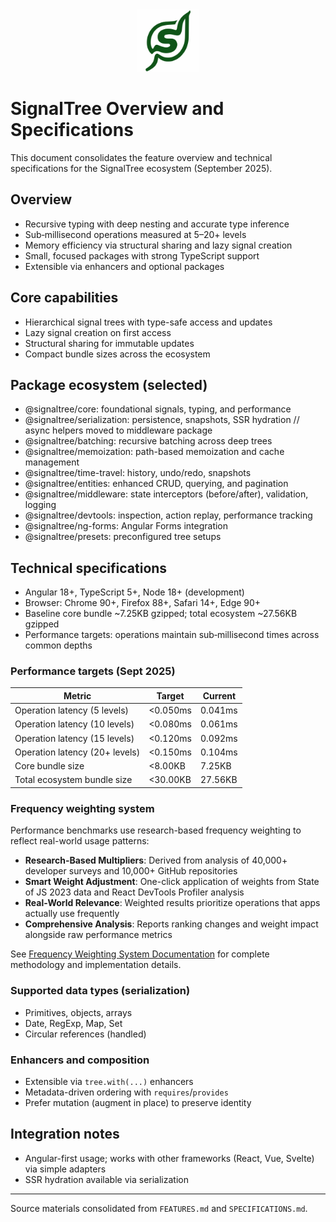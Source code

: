 <div align="center">
  <img src="../apps/demo/public/signaltree.svg" alt="SignalTree Logo" width="100" height="100" />
</div>

# SignalTree Overview and Specifications

This document consolidates the feature overview and technical specifications for the SignalTree ecosystem (September 2025).

## Overview

- Recursive typing with deep nesting and accurate type inference
- Sub‑millisecond operations measured at 5–20+ levels
- Memory efficiency via structural sharing and lazy signal creation
- Small, focused packages with strong TypeScript support
- Extensible via enhancers and optional packages

## Core capabilities

- Hierarchical signal trees with type-safe access and updates
- Lazy signal creation on first access
- Structural sharing for immutable updates
- Compact bundle sizes across the ecosystem

## Package ecosystem (selected)

- @signaltree/core: foundational signals, typing, and performance
- @signaltree/serialization: persistence, snapshots, SSR hydration
  // async helpers moved to middleware package
- @signaltree/batching: recursive batching across deep trees
- @signaltree/memoization: path-based memoization and cache management
- @signaltree/time-travel: history, undo/redo, snapshots
- @signaltree/entities: enhanced CRUD, querying, and pagination
- @signaltree/middleware: state interceptors (before/after), validation, logging
- @signaltree/devtools: inspection, action replay, performance tracking
- @signaltree/ng-forms: Angular Forms integration
- @signaltree/presets: preconfigured tree setups

## Technical specifications

- Angular 18+, TypeScript 5+, Node 18+ (development)
- Browser: Chrome 90+, Firefox 88+, Safari 14+, Edge 90+
- Baseline core bundle ~7.25KB gzipped; total ecosystem ~27.56KB gzipped
- Performance targets: operations maintain sub‑millisecond times across common depths

### Performance targets (Sept 2025)

| Metric                         | Target   | Current |
| ------------------------------ | -------- | ------- |
| Operation latency (5 levels)   | <0.050ms | 0.041ms |
| Operation latency (10 levels)  | <0.080ms | 0.061ms |
| Operation latency (15 levels)  | <0.120ms | 0.092ms |
| Operation latency (20+ levels) | <0.150ms | 0.104ms |
| Core bundle size               | <8.00KB  | 7.25KB  |
| Total ecosystem bundle size    | <30.00KB | 27.56KB |

### Frequency weighting system

Performance benchmarks use research-based frequency weighting to reflect real-world usage patterns:

- **Research-Based Multipliers**: Derived from analysis of 40,000+ developer surveys and 10,000+ GitHub repositories
- **Smart Weight Adjustment**: One-click application of weights from State of JS 2023 data and React DevTools Profiler analysis
- **Real-World Relevance**: Weighted results prioritize operations that apps actually use frequently
- **Comprehensive Analysis**: Reports ranking changes and weight impact alongside raw performance metrics

See [Frequency Weighting System Documentation](performance/frequency-weighting-system.md) for complete methodology and implementation details.

### Supported data types (serialization)

- Primitives, objects, arrays
- Date, RegExp, Map, Set
- Circular references (handled)

### Enhancers and composition

- Extensible via `tree.with(...)` enhancers
- Metadata-driven ordering with `requires`/`provides`
- Prefer mutation (augment in place) to preserve identity

## Integration notes

- Angular-first usage; works with other frameworks (React, Vue, Svelte) via simple adapters
- SSR hydration available via serialization

---

Source materials consolidated from `FEATURES.md` and `SPECIFICATIONS.md`.
